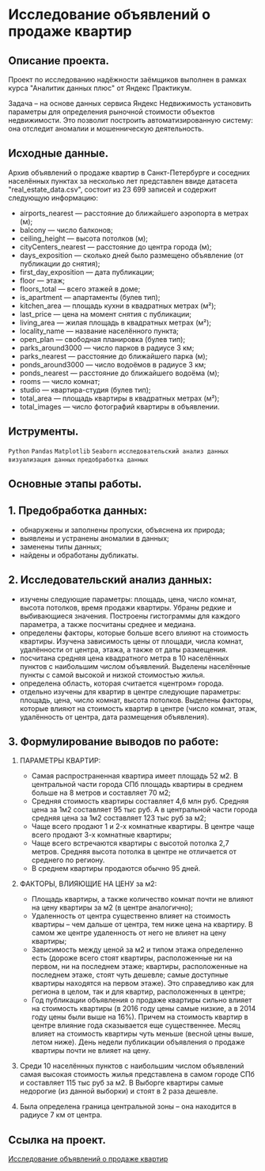 # Исследование объявлений о продаже квартир

## Описание проекта.

Проект по исследованию надёжности заёмщиков выполнен в рамках курса "Аналитик данных плюс" от Яндекс Практикум.

Задача – на основе данных сервиса Яндекс Недвижимость установить параметры для определения рыночной стоимости объектов недвижимости. Это позволит построить автоматизированную систему: она отследит аномалии и мошенническую деятельность.

## Исходные данные.

Архив объявлений о продаже квартир в Санкт-Петербурге и соседних населённых пунктах за несколько лет представлен ввиде датасета "real_estate_data.csv", состоит из 23 699 записей и содержит следующую информацию:

* airports_nearest — расстояние до ближайшего аэропорта в метрах (м);
* balcony — число балконов;
* ceiling_height — высота потолков (м);
* cityCenters_nearest — расстояние до центра города (м);
* days_exposition — сколько дней было размещено объявление (от публикации до снятия);
* first_day_exposition — дата публикации;
* floor — этаж;
* floors_total — всего этажей в доме;
* is_apartment — апартаменты (булев тип);
* kitchen_area — площадь кухни в квадратных метрах (м²);
* last_price — цена на момент снятия с публикации;
* living_area — жилая площадь в квадратных метрах (м²);
* locality_name — название населённого пункта;
* open_plan — свободная планировка (булев тип);
* parks_around3000 — число парков в радиусе 3 км;
* parks_nearest — расстояние до ближайшего парка (м);
* ponds_around3000 — число водоёмов в радиусе 3 км;
* ponds_nearest — расстояние до ближайшего водоёма (м);
* rooms — число комнат;
* studio — квартира-студия (булев тип);
* total_area — площадь квартиры в квадратных метрах (м²);
* total_images — число фотографий квартиры в объявлении.

## Иструменты.

```Python``` ```Pandas``` ```Matplotlib``` ```Seaborn``` ```исследовательский анализ данных``` ```визуализация данных``` ```предобработка данных```

## Основные этапы работы.

## 1. Предобработка данных:

* обнаружены и заполнены пропуски, объяснена их природа;
* выявлены и устранены аномалии в данных;
* заменены типы данных;
* найдены и обработаны дубликаты.

## 2. Исследовательский анализ данных:

* изучены следующие параметры: площадь, цена, число комнат, высота потолков, время продажи квартиры. Убраны редкие и выбивающиеся значения. Построены гистограммы для каждого параметра, а также посчитаны среднее и медиана.
* определены факторы, которые больше всего влияют на стоимость квартиры. Изучена зависимость цены от площади, числа комнат, удалённости от центра, этажа, а также от даты размещения.
* посчитана средняя цена квадратного метра в 10 населённых пунктов с наибольшим числом объявлений. Выделены населённые пункты с самой высокой и низкой стоимостью жилья.
* определена область, которая считается «центром» города.
* отдельно изучены для квартир в центре следующие параметры: площадь, цена, число комнат, высота потолков. Выделены факторы, которые влияют на стоимость квартир в центре (число комнат, этаж, удалённость от центра, дата размещения объявления).

## 3. Формулирование выводов по работе:

1. ПАРАМЕТРЫ КВАРТИР:

    * Самая распространенная квартира имеет площадь 52 м2. В центральной части города СПб площадь квартиры в среднем больше на 8 метров и составляет 70 м2;
    * Средняя стоимость квартиры составляет 4,6 млн руб. Средняя цена за 1м2 составляет 95 тыс руб. А в центральной части города средняя цена за 1м2 составляет 123 тыс руб за м2;
    * Чаще всего продают 1 и 2-х комнатные квартиры. В центре чаще всего продают 3-х комнатные квартиры;
    * Чаще всего встречаются квартиры с высотой потолка 2,7 метров. Средняя высота потолка в центре не отличается от среднего по региону.
    * В среднем квартиры продаются обычно 95 дней.

2. ФАКТОРЫ, ВЛИЯЮЩИЕ НА ЦЕНУ за м2:

    * Площадь квартиры, а также количество комнат почти не влияют на цену квартиры за м2 (в центре аналогично);
    * Удаленность от центра существенно влияет на стоимость квартиры – чем дальше от центра, тем ниже цена на квартиру. В самом же центре удаленность от него не влияет на цену квартиры;
    * Зависимость между ценой за м2 и типом этажа определенно есть (дороже всего стоят квартиры, расположенные ни на первом, ни на последнем этаже; квартиры, расположенные на последнем этаже, стоят чуть дешевле; самые доступные квартиры находятся на первом этаже). Это справедливо как для региона в целом, так и для квартир, расположенных в центре;
    * Год публикации объявления о продаже квартиры сильно влияет на стоимость квартиры (в 2016 году цены самые низкие, а в 2014 году цены были выше на 16%). Причем на стоимость квартир в центре влияние года сказывается еще существеннее. Месяц влияет на стоимость квартиры чуть меньше (весной цены выше, летом ниже). День недели публикации объявления о продаже квартиры почти не влияет на цену.

3. Среди 10 населённых пунктов с наибольшим числом объявлений самая высокая стоимость жилья представлена в самом городе СПб и составляет 115 тыс руб за м2. В Выборге квартиры самые недорогие (из данной выборки) и стоят в 2 раза дешевле.

4. Была определена граница центральной зоны – она находится в радиусе 7 км от центра.

## Ссылка на проект.

[Исследование объявлений о продаже квартир](https://github.com/i13th/Yandex_Practicum_Data_Analyst/blob/main/%D0%9F%D1%80%D0%BE%D0%B5%D0%BA%D1%82_3%3A%20%D0%98%D1%81%D1%81%D0%BB%D0%B5%D0%B4%D0%BE%D0%B2%D0%B0%D0%BD%D0%B8%D0%B5%20%D0%BE%D0%B1%D1%8A%D1%8F%D0%B2%D0%BB%D0%B5%D0%BD%D0%B8%D0%B8%CC%86%20%D0%BE%20%D0%BF%D1%80%D0%BE%D0%B4%D0%B0%D0%B6%D0%B5%20%D0%BA%D0%B2%D0%B0%D1%80%D1%82%D0%B8%D1%80/%D0%9F%D1%80%D0%BE%D0%B4%D0%B0%D0%B6%D0%B0%20%D0%BA%D0%B2%D0%B0%D1%80%D1%82%D0%B8%D1%80%20%D0%B2%20%D0%A1%D0%B0%D0%BD%D0%BA%D1%82-%D0%9F%D0%B5%D1%82%D0%B5%D1%80%D0%B1%D1%83%D1%80%D0%B3%D0%B5%20%E2%80%94%20%D0%B0%D0%BD%D0%B0%D0%BB%D0%B8%D0%B7%20%D1%80%D1%8B%D0%BD%D0%BA%D0%B0%20%D0%BD%D0%B5%D0%B4%D0%B2%D0%B8%D0%B6%D0%B8%D0%BC%D0%BE%D1%81%D1%82%D0%B8.ipynb)
